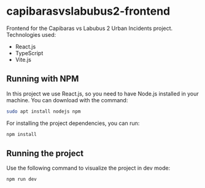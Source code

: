 # capibarasvslabubus2-frontend

Frontend for the Capibaras vs Labubus 2 Urban Incidents project.
Technologies used: 
- React.js
- TypeScript
- Vite.js


## Running with NPM
In this project we use React.js, so you need to have Node.js installed in your machine. You can download with the command:
```bash
sudo apt install nodejs npm
```

For installing the project dependencies, you can run:
```bash
npm install
```

## Running the project
Use the following command to visualize the project in dev mode:
```bash
npm run dev
```

